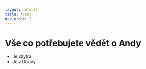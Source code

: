```yaml
---
layout: default
title: About
nav_order: 2
---
```


# Vše co potřebujete vědět o Andy

- Je chytrá
- Je z Otravy
